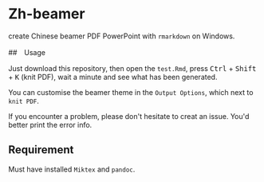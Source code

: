 # Zh-beamer

create Chinese beamer PDF PowerPoint with `rmarkdown` on Windows.

##　Usage

Just download this repository, then open the `test.Rmd`, press <kbd>Ctrl</kbd> + <kbd>Shift</kbd> + <kbd>K</kbd> (knit PDF), wait a minute and see what has been generated.

You can customise the beamer theme in the `Output Options`, which next to `knit PDF`.

If you encounter a problem, please don't hesitate to creat an issue. You'd better print the error info.

## Requirement

Must have installed `Miktex` and `pandoc`.